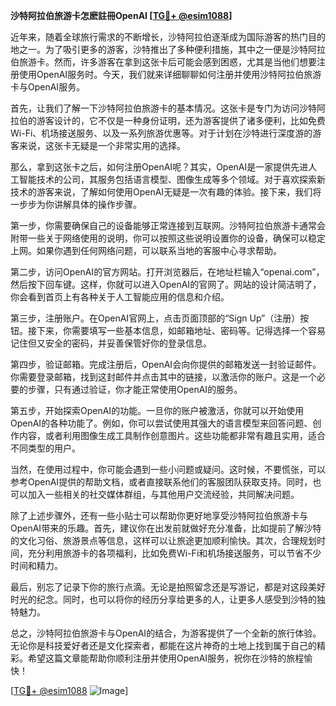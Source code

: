 **沙特阿拉伯旅游卡怎麽註冊OpenAI [[TG💪+ @esim1088](https://t.me/s/esim1088)]**

近年来，随着全球旅行需求的不断增长，沙特阿拉伯逐渐成为国际游客的热门目的地之一。为了吸引更多的游客，沙特推出了多种便利措施，其中之一便是沙特阿拉伯旅游卡。然而，许多游客在拿到这张卡后可能会感到困惑，尤其是当他们想要注册使用OpenAI服务时。今天，我们就来详细聊聊如何注册并使用沙特阿拉伯旅游卡与OpenAI服务。

首先，让我们了解一下沙特阿拉伯旅游卡的基本情况。这张卡是专门为访问沙特阿拉伯的游客设计的，它不仅是一种身份证明，还为游客提供了诸多便利，比如免费Wi-Fi、机场接送服务、以及一系列旅游优惠等。对于计划在沙特进行深度游的游客来说，这张卡无疑是一个非常实用的选择。

那么，拿到这张卡之后，如何注册OpenAI呢？其实，OpenAI是一家提供先进人工智能技术的公司，其服务包括语言模型、图像生成等多个领域。对于喜欢探索新技术的游客来说，了解如何使用OpenAI无疑是一次有趣的体验。接下来，我们将一步步为你讲解具体的操作步骤。

第一步，你需要确保自己的设备能够正常连接到互联网。沙特阿拉伯旅游卡通常会附带一些关于网络使用的说明，你可以按照这些说明设置你的设备，确保可以稳定上网。如果你遇到任何网络问题，可以联系当地的客服中心寻求帮助。

第二步，访问OpenAI的官方网站。打开浏览器后，在地址栏输入“openai.com”，然后按下回车键。这样，你就可以进入OpenAI的官网了。网站的设计简洁明了，你会看到首页上有各种关于人工智能应用的信息和介绍。

第三步，注册账户。在OpenAI官网上，点击页面顶部的“Sign Up”（注册）按钮。接下来，你需要填写一些基本信息，如邮箱地址、密码等。记得选择一个容易记住但又安全的密码，并妥善保管好你的登录信息。

第四步，验证邮箱。完成注册后，OpenAI会向你提供的邮箱发送一封验证邮件。你需要登录邮箱，找到这封邮件并点击其中的链接，以激活你的账户。这是一个必要的步骤，只有通过验证，你才能正常使用OpenAI的服务。

第五步，开始探索OpenAI的功能。一旦你的账户被激活，你就可以开始使用OpenAI的各种功能了。例如，你可以尝试使用其强大的语言模型来回答问题、创作内容，或者利用图像生成工具制作创意图片。这些功能都非常有趣且实用，适合不同类型的用户。

当然，在使用过程中，你可能会遇到一些小问题或疑问。这时候，不要慌张，可以参考OpenAI提供的帮助文档，或者直接联系他们的客服团队获取支持。同时，也可以加入一些相关的社交媒体群组，与其他用户交流经验，共同解决问题。

除了上述步骤外，还有一些小贴士可以帮助你更好地享受沙特阿拉伯旅游卡与OpenAI带来的乐趣。首先，建议你在出发前就做好充分准备，比如提前了解沙特的文化习俗、旅游景点等信息，这样可以让旅途更加顺利愉快。其次，合理规划时间，充分利用旅游卡的各项福利，比如免费Wi-Fi和机场接送服务，可以节省不少时间和精力。

最后，别忘了记录下你的旅行点滴。无论是拍照留念还是写游记，都是对这段美好时光的纪念。同时，也可以将你的经历分享给更多的人，让更多人感受到沙特的独特魅力。

总之，沙特阿拉伯旅游卡与OpenAI的结合，为游客提供了一个全新的旅行体验。无论你是科技爱好者还是文化探索者，都能在这片神奇的土地上找到属于自己的精彩。希望这篇文章能帮助你顺利注册并使用OpenAI服务，祝你在沙特的旅程愉快！

[[TG💪+ @esim1088](https://t.me/s/esim1088) ![Image](https://i.postimg.cc/4NQfJmqS/Snipaste-2025-05-13-00-14-12.png)]